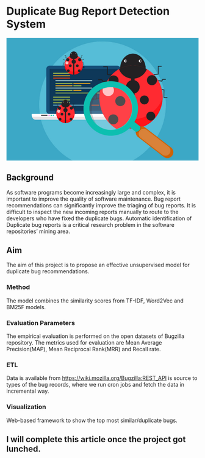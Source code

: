 # Duplicate Bug Report Detection System

![Image of Bug](/image/BR1.png)

## Background
As software programs become increasingly large and complex, it is important to improve the quality of software maintenance. Bug report recommendations can significantly improve the triaging of bug reports. It is difficult to inspect the new incoming reports manually to route to the developers who have fixed the duplicate bugs. Automatic identification of Duplicate bug reports is a critical research problem in the software repositories’ mining area.

## Aim
The aim of this project is to propose an effective unsupervised model for duplicate bug recommendations.

### Method
The model combines the similarity scores from TF-IDF, Word2Vec and BM25F models.

### Evaluation Parameters 
The empirical evaluation is performed on the open datasets of Bugzilla repository. The metrics used for evaluation are Mean Average Precision(MAP), Mean Reciprocal Rank(MRR) and Recall rate.

### ETL
Data is available from https://wiki.mozilla.org/Bugzilla:REST_API is source to types of the bug records, where we run cron jobs and fetch the data in incremental way. 

### Visualization
Web-based framework to show the top most similar/duplicate bugs.

## I will complete this article once the project got lunched.
